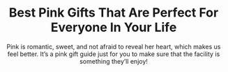 ---
layout: post
title: Best Pink Gifts That Are Perfect For Everyone In Your Life
subtitle: Pink is romantic, sweet, and not afraid to reveal her heart, which makes us feel better.  It’s a pink gift guide just for you to make sure that the facility is something they’ll enjoy!
header-img: "img/post/2023/09/copied/medium_pink_gifts_84bd651f9a.jpg"
header-style: text
permalink: "/pink-gifts/"
catalog: true
tags:
  - Recipients 
  - Men
---  